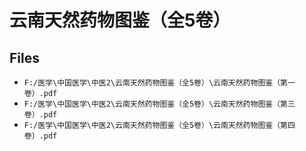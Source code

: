 # 云南天然药物图鉴（全5卷）

## Files

- `F:/医学\中国医学\中医2\云南天然药物图鉴（全5卷）\云南天然药物图鉴（第一卷）.pdf`
- `F:/医学\中国医学\中医2\云南天然药物图鉴（全5卷）\云南天然药物图鉴（第三卷）.pdf`
- `F:/医学\中国医学\中医2\云南天然药物图鉴（全5卷）\云南天然药物图鉴（第四卷）.pdf`
